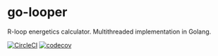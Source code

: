 # go-looper
R-loop energetics calculator. Multithreaded implementation in Golang. 

[![CircleCI](https://circleci.com/gh/garden-of-delete/go-looper/tree/main.svg?style=shield)](https://circleci.com/gh/garden-of-delete/go-looper/tree/main)
[![codecov](https://codecov.io/gh/garden-of-delete/go-looper/branch/main/graph/badge.svg)](https://codecov.io/gh/garden-of-delete/go-looper)
